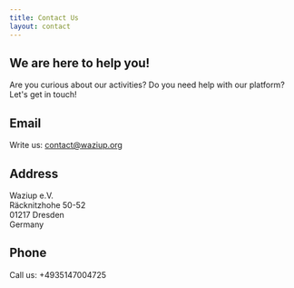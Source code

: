 ```yaml
---
title: Contact Us
layout: contact
---
```


We are here to help you!
-----
Are you curious about our activities? Do you need help with our platform? Let's get in touch!

## Email

Write us: [contact@waziup.org](mailto:contact@waziup.org)

## Address
Waziup e.V.  
Räcknitzhohe 50-52  
01217 Dresden  
Germany  

## Phone
Call us: +4935147004725

